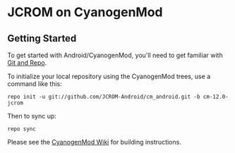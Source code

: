 JCROM on CyanogenMod
===========

Getting Started
---------------

To get started with Android/CyanogenMod, you'll need to get
familiar with [Git and Repo](http://source.android.com/source/using-repo.html).

To initialize your local repository using the CyanogenMod trees, use a command like this:

    repo init -u git://github.com/JCROM-Android/cm_android.git -b cm-12.0-jcrom

Then to sync up:

    repo sync

Please see the [CyanogenMod Wiki](http://wiki.cyanogenmod.org/) for building instructions.

